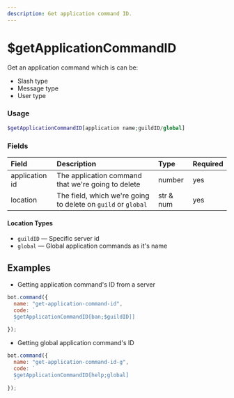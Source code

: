 ```yaml
---
description: Get application command ID.
---
```


# $getApplicationCommandID

Get an application command which is can be:
* Slash type
* Message type
* User type

### Usage

```php
$getApplicationCommandID[application name;guildID/global]
```

### Fields

| Field | Description | Type | Required |
| :--- | :--- | :--- | :--- |
| application id | The application command that we're going to delete | number | yes |
| location | The field, which we're going to delete on `guild` or `global` | str & num | yes |

#### Location Types

* `guildID` — Specific server id
* `global` — Global application commands as it's name

## Examples

* Getting application command's ID from a server

```javascript
bot.command({
  name: "get-application-command-id",
  code: `
  $getApplicationCommandID[ban;$guildID]]
  `
});
```

* Getting global application command's ID

```javascript
bot.command({
  name: "get-application-command-id-g",
  code: `
  $getApplicationCommandID[help;global]
  `
});
```
